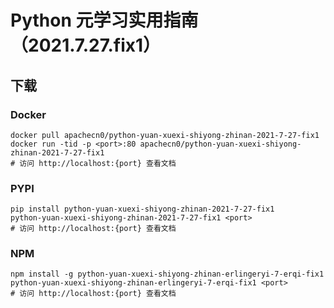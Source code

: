 # Python 元学习实用指南（2021.7.27.fix1）

## 下载

### Docker

```
docker pull apachecn0/python-yuan-xuexi-shiyong-zhinan-2021-7-27-fix1
docker run -tid -p <port>:80 apachecn0/python-yuan-xuexi-shiyong-zhinan-2021-7-27-fix1
# 访问 http://localhost:{port} 查看文档
```

### PYPI

```
pip install python-yuan-xuexi-shiyong-zhinan-2021-7-27-fix1
python-yuan-xuexi-shiyong-zhinan-2021-7-27-fix1 <port>
# 访问 http://localhost:{port} 查看文档
```

### NPM

```
npm install -g python-yuan-xuexi-shiyong-zhinan-erlingeryi-7-erqi-fix1
python-yuan-xuexi-shiyong-zhinan-erlingeryi-7-erqi-fix1 <port>
# 访问 http://localhost:{port} 查看文档
```